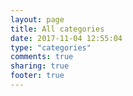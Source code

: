 ```yaml
---
layout: page
title: All categories
date: 2017-11-04 12:55:04
type: "categories"
comments: true
sharing: true
footer: true
---
```

